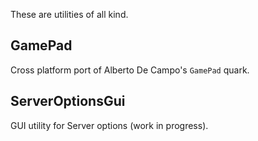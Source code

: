 These are utilities of all kind.

GamePad
-------
Cross platform port of Alberto De Campo's ```GamePad``` quark.

ServerOptionsGui
----------------
GUI utility for Server options (work in progress).

